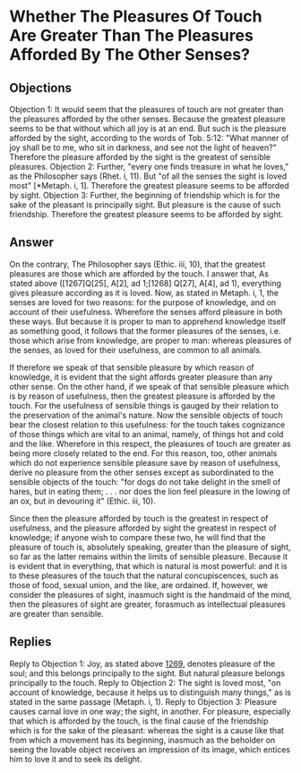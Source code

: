 # Whether The Pleasures Of Touch Are Greater Than The Pleasures Afforded By The Other Senses?
## Objections
Objection 1: It would seem that the pleasures of touch are not greater than the pleasures afforded by the other senses. Because the greatest pleasure seems to be that without which all joy is at an end. But such is the pleasure afforded by the sight, according to the words of Tob. 5:12: "What manner of joy shall be to me, who sit in darkness, and see not the light of heaven?" Therefore the pleasure afforded by the sight is the greatest of sensible pleasures.
Objection 2: Further, "every one finds treasure in what he loves," as the Philosopher says (Rhet. i, 11). But "of all the senses the sight is loved most" [*Metaph. i, 1]. Therefore the greatest pleasure seems to be afforded by sight.
Objection 3: Further, the beginning of friendship which is for the sake of the pleasant is principally sight. But pleasure is the cause of such friendship. Therefore the greatest pleasure seems to be afforded by sight.
## Answer
On the contrary, The Philosopher says (Ethic. iii, 10), that the greatest pleasures are those which are afforded by the touch.
I answer that, As stated above ([1267]Q[25], A[2], ad 1;[1268] Q[27], A[4], ad 1), everything gives pleasure according as it is loved. Now, as stated in Metaph. i, 1, the senses are loved for two reasons: for the purpose of knowledge, and on account of their usefulness. Wherefore the senses afford pleasure in both these ways. But because it is proper to man to apprehend knowledge itself as something good, it follows that the former pleasures of the senses, i.e. those which arise from knowledge, are proper to man: whereas pleasures of the senses, as loved for their usefulness, are common to all animals.

If therefore we speak of that sensible pleasure by which reason of knowledge, it is evident that the sight affords greater pleasure than any other sense. On the other hand, if we speak of that sensible pleasure which is by reason of usefulness, then the greatest pleasure is afforded by the touch. For the usefulness of sensible things is gauged by their relation to the preservation of the animal's nature. Now the sensible objects of touch bear the closest relation to this usefulness: for the touch takes cognizance of those things which are vital to an animal, namely, of things hot and cold and the like. Wherefore in this respect, the pleasures of touch are greater as being more closely related to the end. For this reason, too, other animals which do not experience sensible pleasure save by reason of usefulness, derive no pleasure from the other senses except as subordinated to the sensible objects of the touch: "for dogs do not take delight in the smell of hares, but in eating them; . . . nor does the lion feel pleasure in the lowing of an ox, but in devouring it" (Ethic. iii, 10).

Since then the pleasure afforded by touch is the greatest in respect of usefulness, and the pleasure afforded by sight the greatest in respect of knowledge; if anyone wish to compare these two, he will find that the pleasure of touch is, absolutely speaking, greater than the pleasure of sight, so far as the latter remains within the limits of sensible pleasure. Because it is evident that in everything, that which is natural is most powerful: and it is to these pleasures of the touch that the natural concupiscences, such as those of food, sexual union, and the like, are ordained. If, however, we consider the pleasures of sight, inasmuch sight is the handmaid of the mind, then the pleasures of sight are greater, forasmuch as intellectual pleasures are greater than sensible.
## Replies
Reply to Objection 1: Joy, as stated above [1269](A[3]), denotes pleasure of the soul; and this belongs principally to the sight. But natural pleasure belongs principally to the touch.
Reply to Objection 2: The sight is loved most, "on account of knowledge, because it helps us to distinguish many things," as is stated in the same passage (Metaph. i, 1).
Reply to Objection 3: Pleasure causes carnal love in one way; the sight, in another. For pleasure, especially that which is afforded by the touch, is the final cause of the friendship which is for the sake of the pleasant: whereas the sight is a cause like that from which a movement has its beginning, inasmuch as the beholder on seeing the lovable object receives an impression of its image, which entices him to love it and to seek its delight.